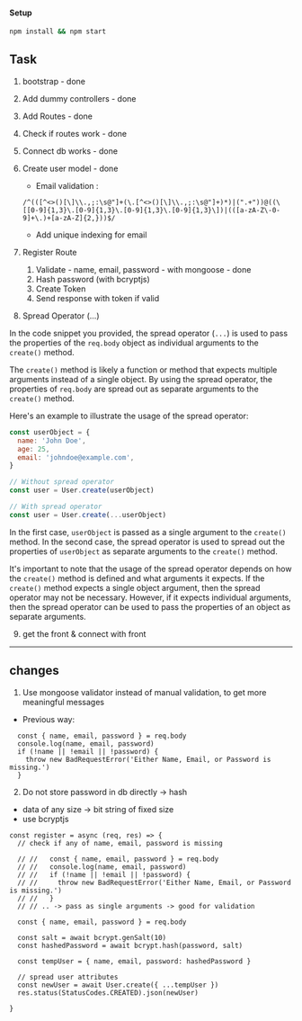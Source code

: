 #### Setup

```bash
npm install && npm start
```

## Task

1. bootstrap - done
2. Add dummy controllers - done
3. Add Routes - done
4. Check if routes work - done
5. Connect db works - done
6. Create user model - done

   - Email validation :

   ```regex
   /^(([^<>()[\]\\.,;:\s@"]+(\.[^<>()[\]\\.,;:\s@"]+)*)|(".+"))@((\[[0-9]{1,3}\.[0-9]{1,3}\.[0-9]{1,3}\.[0-9]{1,3}\])|(([a-zA-Z\-0-9]+\.)+[a-zA-Z]{2,}))$/
   ```

   - Add unique indexing for email

7. Register Route

   1. Validate - name, email, password - with mongoose - done
   2. Hash password (with bcryptjs)
   3. Create Token
   4. Send response with token if valid

8. Spread Operator (...)

In the code snippet you provided, the spread operator (`...`) is used to pass the properties of the `req.body` object as individual arguments to the `create()` method.

The `create()` method is likely a function or method that expects multiple arguments instead of a single object. By using the spread operator, the properties of `req.body` are spread out as separate arguments to the `create()` method.

Here's an example to illustrate the usage of the spread operator:

```javascript
const userObject = {
  name: 'John Doe',
  age: 25,
  email: 'johndoe@example.com',
}

// Without spread operator
const user = User.create(userObject)

// With spread operator
const user = User.create(...userObject)
```

In the first case, `userObject` is passed as a single argument to the `create()` method. In the second case, the spread operator is used to spread out the properties of `userObject` as separate arguments to the `create()` method.

It's important to note that the usage of the spread operator depends on how the `create()` method is defined and what arguments it expects. If the `create()` method expects a single object argument, then the spread operator may not be necessary. However, if it expects individual arguments, then the spread operator can be used to pass the properties of an object as separate arguments.

9. get the front & connect with front

---

## changes

1. Use mongoose validator instead of manual validation, to get more meaningful messages

- Previous way:

```
  const { name, email, password } = req.body
  console.log(name, email, password)
  if (!name || !email || !password) {
    throw new BadRequestError('Either Name, Email, or Password is missing.')
  }
```

2. Do not store password in db directly -> hash

- data of any size -> bit string of fixed size
- use bcryptjs

```
const register = async (req, res) => {
  // check if any of name, email, password is missing

  // //   const { name, email, password } = req.body
  // //   console.log(name, email, password)
  // //   if (!name || !email || !password) {
  // //     throw new BadRequestError('Either Name, Email, or Password is missing.')
  // //   }
  // // .. -> pass as single arguments -> good for validation

  const { name, email, password } = req.body

  const salt = await bcrypt.genSalt(10)
  const hashedPassword = await bcrypt.hash(password, salt)

  const tempUser = { name, email, password: hashedPassword }

  // spread user attributes
  const newUser = await User.create({ ...tempUser })
  res.status(StatusCodes.CREATED).json(newUser)

}
```
